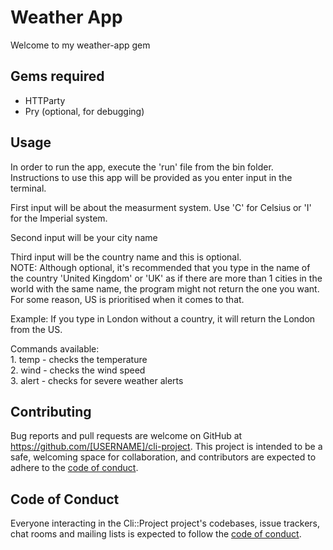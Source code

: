 # Weather App

Welcome to my weather-app gem

## Gems required
- HTTParty
- Pry (optional, for debugging)

## Usage

In order to run the app, execute the 'run' file from the bin folder.  
Instructions to use this app will be provided as you enter input in the terminal.  

First input will be about the measurment system. Use 'C' for Celsius or 'I' for the Imperial system.    

Second input will be your city name    

Third input will be the country name and this is optional.  
NOTE: Although optional, it's recommended that you type in the name of the country 'United Kingdom' or 'UK' as if there are more than 1 cities in the world with the same name, the program might not return the one you want. For some reason, US is prioritised when it comes to that.  

Example: If you type in London without a country, it will return the London from the US.  


Commands available:   
    1. temp - checks the temperature  
    2. wind - checks the wind speed  
    3. alert - checks for severe weather alerts  


## Contributing  

Bug reports and pull requests are welcome on GitHub at https://github.com/[USERNAME]/cli-project. This project is intended to be a safe, welcoming space for collaboration, and contributors are expected to adhere to the [code of conduct](https://github.com/[USERNAME]/cli-project/blob/master/CODE_OF_CONDUCT.md).


## Code of Conduct

Everyone interacting in the Cli::Project project's codebases, issue trackers, chat rooms and mailing lists is expected to follow the [code of conduct](https://github.com/[USERNAME]/cli-project/blob/master/CODE_OF_CONDUCT.md).

